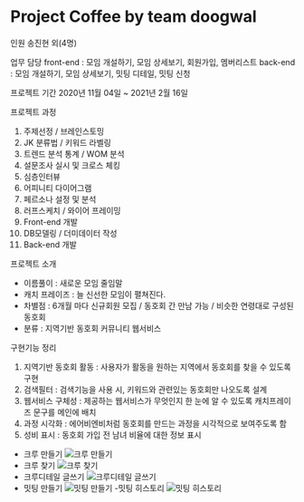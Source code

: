 # Project Coffee by team doogwal

인원
송진현 외(4명)

업무 담당 
front-end : 모임 개설하기, 모임 상세보기, 회원가입, 멤버리스트
back-end : 모임 개설하기, 모임 상세보기, 밋팅 디테일, 밋팅 신청 

프로젝트 기간
2020년 11월 04일 ~ 2021년 2월 16일

프로젝트 과정
1. 주제선정 / 브레인스토밍
2. JK 분류법 / 키워드 라벨링
3. 트렌드 분석 통계 / WOM 분석
4. 설문조사 실시 및 크로스 체킹
5. 심층인터뷰
6. 어피니티 다이어그램
7. 페르소나 설정 및 분석
8. 러프스케치 / 와이어 프레이밍
9. Front-end 개발
10. DB모델링 / 더미데이터 작성
11. Back-end 개발

프로젝트 소개
- 이름풀이 : 새로운 모임 줄임말
- 캐치 프레이즈 : 늘 신선한 모임이 펼쳐진다.
- 차별점 : 6개월 마다 신규회원 모집 / 동호회 간 만남 가능 / 비슷한 연령대로 구성된 동호회
- 분류 : 지역기반 동호회 커뮤니티 웹서비스

구현기능 정리
1. 지역기반 동호회 활동 : 사용자가 활동을 원하는 지역에서 동호회를 찾을 수 있도록 구현
2. 검색필터 : 검색기능을 사용 시, 키워드와 관련있는 동호회만 나오도록 설계
3. 웹서비스 구체성 : 제공하는 웹서비스가 무엇인지 한 눈에 알 수 있도록 캐치프레이즈 문구를 메인에 배치
4. 과정 시각화 : 에어비엔비처럼 동호회를 만드는 과정을 시각적으로 보여주도록 함
5. 성비 표시 : 동호회 가입 전 남녀 비율에 대한 정보 표시

- 크루 만들기
![크루 만들기](https://user-images.githubusercontent.com/76961958/110210739-6e167a00-7ed6-11eb-9444-da08f3aae2ba.gif)
- 크루 찾기
![크루 찾기](https://user-images.githubusercontent.com/76961958/110210674-1710a500-7ed6-11eb-9b30-1f1025487bab.gif)
- 크루디테일 글쓰기
 ![크루디테일 글쓰기](https://user-images.githubusercontent.com/76961958/110210755-89818500-7ed6-11eb-88ad-7bdfb73894af.gif)
- 밋팅 만들기
 ![밋팅 만들기](https://user-images.githubusercontent.com/76961958/110210766-97cfa100-7ed6-11eb-8ddf-e30eb7e15c01.gif)
-밋팅 히스토리
![밋팅 히스토리](https://user-images.githubusercontent.com/76961958/110210777-9dc58200-7ed6-11eb-89d5-e7bbd172958a.gif)


